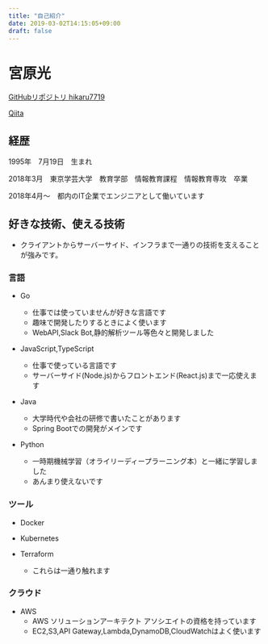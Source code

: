 ```yaml
---
title: "自己紹介"
date: 2019-03-02T14:15:05+09:00
draft: false
---
```

# 宮原光
[GitHubリポジトリ hikaru7719](github.com/hikaru7710)

[Qiita](https://qiita.com/hika7719)

## 経歴
1995年　7月19日　生まれ 

2018年3月　東京学芸大学　教育学部　情報教育課程　情報教育専攻　卒業

2018年4月〜　都内のIT企業でエンジニアとして働いています

## 好きな技術、使える技術
- クライアントからサーバーサイド、インフラまで一通りの技術を支えることが強みです。


### 言語
- Go
    - 仕事では使っていませんが好きな言語です
    - 趣味で開発したりするときによく使います
    - WebAPI,Slack Bot,静的解析ツール等色々と開発しました

- JavaScript,TypeScript
    - 仕事で使っている言語です
    - サーバーサイド(Node.js)からフロントエンド(React.js)まで一応使えます
- Java
    - 大学時代や会社の研修で書いたことがあります
    - Spring Bootでの開発がメインです

- Python
    - 一時期機械学習（オライリーディープラーニング本）と一緒に学習しました
    - あんまり使えないです

### ツール
- Docker
- Kubernetes
- Terraform

    - これらは一通り触れます

### クラウド
- AWS
    - AWS ソリューションアーキテクト アソシエイトの資格を持っています
    - EC2,S3,API Gateway,Lambda,DynamoDB,CloudWatchはよく使います

